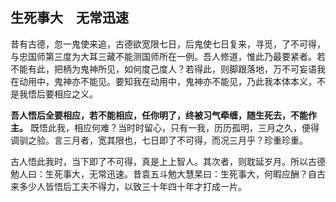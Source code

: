 ## 生死事大　无常迅速

昔有古德，忽一鬼使来追，古德欲宽限七日，后鬼使七日复来，寻觅，了不可得，与忠国师第三度为大耳三藏不能测国师所在一例。吾人修道，惟此乃最要紧者。若不能有此，把柄为鬼神所见，如何度己度人？若得此，则脚跟落地，万不可妄语我在动用中，鬼神亦不能见。要知我在动用中，鬼神亦不能见，乃此我本体本义，不是我悟后要相应之义。

__吾人悟后全要相应，若不能相应，任你明了，终被习气牵缠，随生死去，不能作主。__ 既悟此我，相应何难？当时时留心，只有一我，历历孤明，三月之久，便得调驯之验。言三月者，宽其限也，七日即了不可得，而况三月乎？珍重珍重。

古人悟此我时，当下即了不可得，真是上上智人。其次者，则耽延岁月。所以古德勉人曰：生死事大，无常迅速。昔袁五斗勉大慧杲曰：生死事大，何暇应酬？自古来多少人皆悟后工夫不得力，以致三十年四十年才打成一片。
